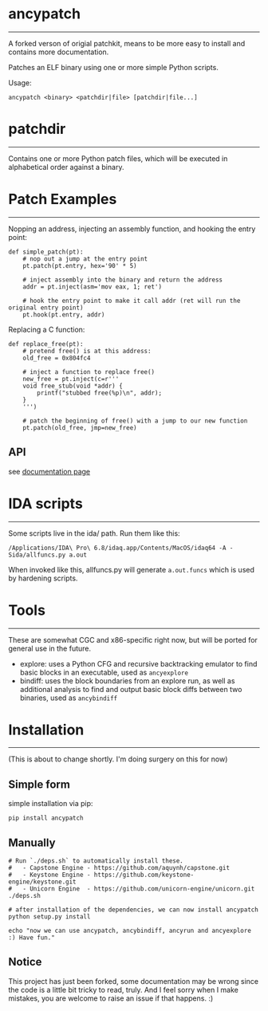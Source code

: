 # ancypatch
----------
A forked verson of origial patchkit, means to be more easy to install and contains more documentation.

Patches an ELF binary using one or more simple Python scripts.

Usage:

    ancypatch <binary> <patchdir|file> [patchdir|file...]


# patchdir
----
Contains one or more Python patch files, which will be executed in alphabetical order against a binary.


# Patch Examples
----

Nopping an address, injecting an assembly function, and hooking the entry point:

    def simple_patch(pt):
        # nop out a jump at the entry point
        pt.patch(pt.entry, hex='90' * 5)

        # inject assembly into the binary and return the address
        addr = pt.inject(asm='mov eax, 1; ret')

        # hook the entry point to make it call addr (ret will run the original entry point)
        pt.hook(pt.entry, addr)

Replacing a C function:

    def replace_free(pt):
        # pretend free() is at this address:
        old_free = 0x804fc4

        # inject a function to replace free()
        new_free = pt.inject(c=r'''
        void free_stub(void *addr) {
            printf("stubbed free(%p)\n", addr);
        }
        ''')

        # patch the beginning of free() with a jump to our new function
        pt.patch(old_free, jmp=new_free)


API
----

see [documentation page](http://anciety.cn/ancypatch/index.html)

# IDA scripts
----
Some scripts live in the ida/ path. Run them like this:

    /Applications/IDA\ Pro\ 6.8/idaq.app/Contents/MacOS/idaq64 -A -Sida/allfuncs.py a.out

When invoked like this, allfuncs.py will generate `a.out.funcs` which is used by hardening scripts.


# Tools
----
These are somewhat CGC and x86-specific right now, but will be ported for general use in the future.

- explore: uses a Python CFG and recursive backtracking emulator to find basic blocks in an executable, used as `ancyexplore`
- bindiff: uses the block boundaries from an explore run, as well as additional analysis to find and output basic block diffs between two binaries, used as `ancybindiff`


# Installation
----
(This is about to change shortly. I'm doing surgery on this for now)

## Simple form
simple installation via pip:
```
pip install ancypatch
```

## Manually


```
# Run `./deps.sh` to automatically install these.
#   - Capstone Engine - https://github.com/aquynh/capstone.git
#   - Keystone Engine - https://github.com/keystone-engine/keystone.git
#   - Unicorn Engine  - https://github.com/unicorn-engine/unicorn.git
./deps.sh

# after installation of the dependencies, we can now install ancypatch
python setup.py install

echo "now we can use ancypatch, ancybindiff, ancyrun and ancyexplore :) Have fun."
```
 

Notice
-------
This project has just been forked, some documentation may be wrong since the code is a little bit tricky to read, truly. And I feel sorry when I make mistakes, you are welcome to raise an issue if that happens. :)
